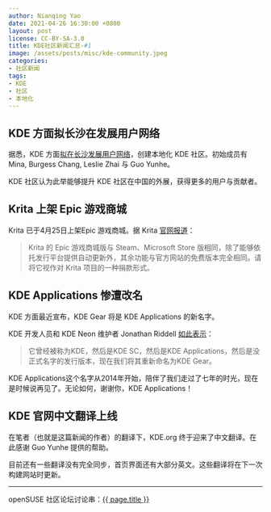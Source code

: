 ```yaml
---
author: Nianqing Yao
date: 2021-04-26 16:30:00 +0800
layout: post
license: CC-BY-SA-3.0
title: KDE社区新闻汇总-#1
image: /assets/posts/misc/kde-community.jpeg
categories:
- 社区新闻
tags:
- KDE
- 社区
- 本地化
---
```


## KDE 方面拟长沙在发展用户网络

据悉，KDE 方面[拟在长沙发展用户网络](https://community.kde.org/China)，创建本地化 KDE 社区。初始成员有 Mina, Burgess Chang, Leslie Zhai 与 Guo Yunhe。

KDE 社区认为此举能够提升 KDE 社区在中国的外展，获得更多的用户与贡献者。

## Krita 上架 Epic 游戏商城

Krita 已于4月25日上架Epic 游戏商城。据 Krita [官网报道](https://krita.org/zh/item/krita-arrives-in-the-epic-store-zh/)：

> Krita 的 Epic 游戏商城版与 Steam、Microsoft Store 版相同，除了能够依托发行平台提供自动更新外，其余功能与官方网站的免费版本完全相同。请将它视作对 Krita 项目的一种捐款形式。

## KDE Applications 惨遭改名

KDE 方面最近宣布，KDE Gear 将是 KDE Applications 的新名字。

KDE 开发人员和 KDE Neon 维护者 Jonathan Riddell [如此表示](https://jriddell.org/2021/03/22/kde-gear-21-04-apps-send-us-your-features/)： 

> 它曾经被称为KDE，然后是KDE SC，然后是KDE Applications，然后是没正式名字的发行版本，现在我们将其重新命名为KDE Gear。

KDE Applications这个名字从2014年开始，陪伴了我们走过了七年的时光，现在是时候说再见了。无论如何，谢谢你，KDE Applications！

## KDE 官网中文翻译上线

在笔者（也就是这篇新闻的作者）的翻译下，KDE.org 终于迎来了中文翻译。在此感谢 Guo Yunhe 提供的帮助。

目前还有一些翻译没有完全同步，首页界面还有大部分英文。这些翻译将在下一次构建网站时更新。

------

openSUSE 社区论坛讨论串：[{{ page.title }}](https://forum.suse.org.cn/t/topic/13814)
